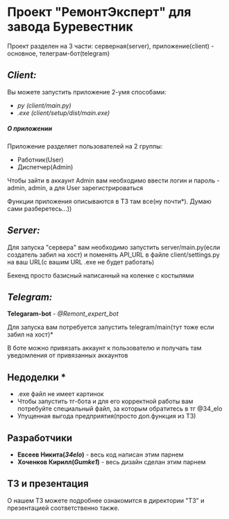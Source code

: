 # **Проект "РемонтЭксперт" для завода Буревестник**

Проект разделен на 3 части: серверная(server), приложение(client) - основное, телеграм-бот(telegram)

## **_Client:_**

Вы можете запустить приложение 2-умя способами:

* _py (client/main.py)_
* _.exe (client/setup/dist/main.exe)_

##### О приложении

Приложение разделяет пользователей на 2 группы:
* Работник(User) 
* Диспетчер(Admin)

Чтобы зайти в аккаунт Admin вам необходимо ввести логин и пароль - admin, admin, а для User зарегистрироваться

Функции приложения описываются в ТЗ там все(ну почти*). Думаю сами разберетесь...))


## **_Server:_**

Для запуска "сервера" вам необходимо запустить server/main.py(если создатель забил на хост) и поменять API_URL в файле client/settings.py на ваш URL(с вашим URL .exe не будет работать)
 
Бекенд просто базисный написанный на коленке с костылями

## **_Telegram:_**

**Telegaram-bot** - _@Remont_expert_bot_

Для запуска вам потребуется запустить telegram/main(тут тоже если забил на хост)*

В боте можно привязать аккаунт к пользователю и получать там уведомления от привязанных аккаунтов

## Недоделки *

* .exe файл не имеет картинок
* Чтобы запустить тг-бота и для его корректной работы вам потребуйте специальный файл, за которым обратитесь в тг @34_elo
* Упущенная выгода предприятия(просто доп.функция из ТЗ)

## **Разработчики**

* **Евсеев Никита(_34elo_)** - весь код написан этим парнем
* **Хоченков Кирилл(_Gumke1_)** - весь дизайн сделан этим парнем

## ТЗ и презентация
О нашем ТЗ можете подробнее ознакомится в директории "ТЗ" и презентацией соответственно также.